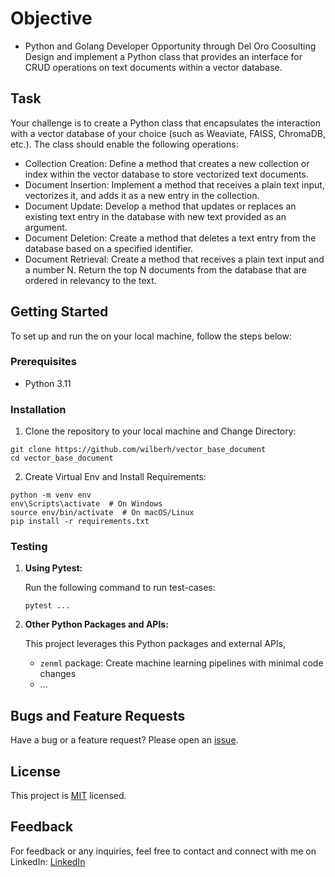 # Objective
- Python and Golang Developer Opportunity through Del Oro Coosulting
Design and implement a Python class that provides an interface for CRUD operations on text documents within a vector database.

## Task
Your challenge is to create a Python class that encapsulates the interaction with a vector database of your choice (such as Weaviate, FAISS, ChromaDB, etc.). The class should enable the following operations:
- Collection Creation: Define a method that creates a new collection or index within the vector database to store vectorized text documents.
- Document Insertion: Implement a method that receives a plain text input, vectorizes it, and adds it as a new entry in the collection.
- Document Update: Develop a method that updates or replaces an existing text entry in the database with new text provided as an argument.
- Document Deletion: Create a method that deletes a text entry from the database based on a specified identifier.
- Document Retrieval: Create a method that receives a plain text input and a number N. Return the top N documents from the database that are ordered in relevancy to the text.


## Getting Started

To set up and run the on your local machine, follow the steps below:

### Prerequisites

- Python 3.11

### Installation

1. Clone the repository to your local machine and Change Directory:

```
git clone https://github.com/wilberh/vector_base_document
cd vector_base_document
```
2. Create Virtual Env and Install Requirements:

```
python -m venv env
env\Scripts\activate  # On Windows
source env/bin/activate  # On macOS/Linux
pip install -r requirements.txt
```

### Testing

1. **Using Pytest:**

   Run the following command to run test-cases:

   ```
   pytest ...
   ```

2. **Other Python Packages and APIs:**

   This project leverages this Python packages and external APIs,
   - ```zenml``` package: Create machine learning pipelines with minimal code changes
   - ...
   
## Bugs and Feature Requests
Have a bug or a feature request? Please open an [issue](https://github.com/wilberh/vector_base_document/issues/new).

## License
This project is [MIT](https://github.com/wilberh/vector_base_document/blob/main/LICENSE) licensed.

## Feedback
For feedback or any inquiries, feel free to contact and connect with me on LinkedIn:
[LinkedIn](https://www.linkedin.com/in/wilberhdez26/)

